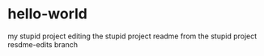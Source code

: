 # hello-world
my stupid project
editing the stupid project readme
from the stupid project resdme-edits branch

